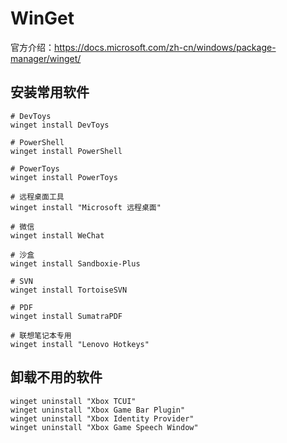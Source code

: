 # WinGet

官方介绍：https://docs.microsoft.com/zh-cn/windows/package-manager/winget/

## 安装常用软件

```shell
# DevToys
winget install DevToys

# PowerShell
winget install PowerShell

# PowerToys
winget install PowerToys

# 远程桌面工具
winget install "Microsoft 远程桌面"

# 微信
winget install WeChat

# 沙盒
winget install Sandboxie-Plus

# SVN
winget install TortoiseSVN

# PDF
winget install SumatraPDF

# 联想笔记本专用
winget install "Lenovo Hotkeys"
```

## 卸载不用的软件

```shell
winget uninstall "Xbox TCUI"
winget uninstall "Xbox Game Bar Plugin"
winget uninstall "Xbox Identity Provider"
winget uninstall "Xbox Game Speech Window"
```
